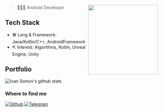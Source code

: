 > 👨🏻‍💻 Android Developer
> <img align='right' src="https://media.giphy.com/media/836HiJc7pgzy8iNXCn/giphy.gif" width="230" />

## Tech Stack

- 🛠 Lang & Framework: Java/Kotlin/C++, AndroidFramework
- ⛏ Interest: Algorithms, Kotlin, Unreal Engine, Unity

## Portfolio
![Ivan Somov's github stats](https://github-readme-stats.vercel.app/api?username=mistersomov&show_icons=true&theme=dracula&hide=stars,issues)

### Where to find me
<p>
  <a href="https://github.com/mistersomov" target="_blank"><img alt="Github" src="https://img.shields.io/badge/GitHub-%2312100E.svg?&style=for-the-badge&logo=Github&logoColor=white" /></a> 
  <a href="https://t.me/mistersomov" target="_blank"><img alt="Telegram" src="https://img.shields.io/badge/telegram-%231DA1F2.svg?&style=for-the-badge&logo=telegram&logoColor=white" /></a>
</p>
<!---
mistersomov/mistersomov is a ✨ special ✨ repository because its `README.md` (this file) appears on your GitHub profile.
You can click the Preview link to take a look at your changes.
--->
